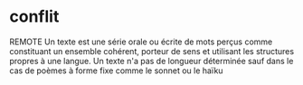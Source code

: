 # conflit
REMOTE
Un texte est une série orale ou écrite de mots perçus comme constituant un ensemble cohérent, porteur de sens et utilisant les structures propres à une langue. Un texte n'a pas de longueur déterminée sauf dans le cas de poèmes à forme fixe comme le sonnet ou le haïku
